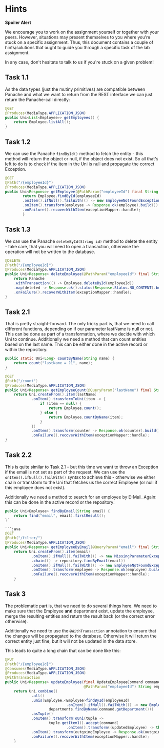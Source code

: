# Hints

**Spoiler Alert**

We encourage you to work on the assignment yourself or together with your peers. However, situations may present themselves to you where you're stuck on a specific assignment. Thus, this document contains a couple of hints/solutions that ought to guide you through a specific task of the lab assignment.

In any case, don't hesitate to talk to us if you're stuck on a given problem!


## Task 1.1

As the data types (just the mutiny primitives) are compatible between Panache and what we want to return from the REST interface we can just return the Panache-call directly:

```java
@GET
@Produces(MediaType.APPLICATION_JSON)
public Uni<List<Employee>> getEmployees() {
    return Employee.listAll();
}
```

## Task 1.2

We can use the Panache `findById()` method to fetch the entity - this method will return the object or null, if the object does not exist. So all that's left to do is to check if the item in the Uni is null and propagate the correct Exception.

```java
@GET
@Path("/{employeeId}")
@Produces(MediaType.APPLICATION_JSON)
public Uni<Response> getEmployee(@PathParam("employeeId") final String employeeId) {
        return Employee.findById(employeeId)
        .onItem().ifNull().failWith(() -> new EmployeeNotFoundException(employeeId))
        .onItem().transform(employee -> Response.ok(employee).build())
        .onFailure().recoverWithItem(exceptionMapper::handle);
        }
```


## Task 1.3

We can use the Panache `deleteById(String id)` method to delete the entity - take care, that you will need to open a transaction, otherwise the operation will not be written to the database.

```java
@DELETE
@Path("/{employeeId}")
@Produces(MediaType.APPLICATION_JSON)
public Uni<Response> deleteEmployee(@PathParam("employeeId") final String employeeId) {
    return Panache
    .withTransaction(() -> Employee.deleteById(employeeId))
    .map(deleted -> Response.ok().status(Response.Status.NO_CONTENT).build())
    .onFailure().recoverWithItem(exceptionMapper::handle);
}
```


## Task 2.1

That is pretty straight-forward. The only tricky part is, that we need to call different functions, depending on if our parameter lastName is null or not. This can be done as part of a transformation, where we decide with which Uni to continue. Additionally we need a method that can count entities based on the last name. This can be either done in the active record or within the repository.

```java
public static Uni<Long> countByName(String name) {
    return count("lastName = ?1", name);
}
```

```java 
@GET
@Path("/count")
@Produces(MediaType.APPLICATION_JSON)
public Uni<Response> getEmployeeCount(@QueryParam("lastName") final String lastName) {
    return Uni.createFrom().item(lastName)
            .onItem().transformToUni(item -> {
                if (item == null) {
                    return Employee.count();
                } else {
                    return Employee.countByName(item);
                }
            })
            .onItem().transform(counter -> Response.ok(counter).build())
            .onFailure().recoverWithItem(exceptionMapper::handle);
}
```


## Task 2.2

This is quite similar to Task 2.1 - but this time we want to throw an Exception if the email is not set as part of the request. We can use the `onItem().ifNull().failWith()` syntax to achieve this - otherwise we either chain or transform to the Uni that fetches us the correct Employee (or null if this employee does not exist).

Additionally we need a method to search for an employee by E-Mail. Again: this can be done in the active record or the repository:

```java
public Uni<Employee> findByEmail(String email) {
    return find("email", email).firstResult();
}`

```java
@GET
@Path("/filter/")
@Produces(MediaType.APPLICATION_JSON)
public Uni<Response> getEmployeeByEmail(@QueryParam("email") final String email) {
    return Uni.createFrom().item(email)
            .onItem().ifNull().failWith(() -> new MissingParameterException("Missing mandatory parameter E-Mail"))
            .chain(() -> repository.findByEmail(email))
            .onItem().ifNull().failWith(() -> new EmployeeNotFoundException(email))
            .onItem().transform(employee -> Response.ok(employee).build())
            .onFailure().recoverWithItem(exceptionMapper::handle);
    }
```


## Task 3

The problematic part is, that we need to do several things here. We need to make sure that the Employee **and** department exist, update the employee, merge the resulting entities and return the result back (or the correct error otherwise).

Additionally we need to use the `@WithTransaction` annotation to ensure that the changes will be propagated to the database. Otherwise it will return the correct entity just fine, but it will not be updated in the data store.

This leads to quite a long chain that can be done like this:

```java
@PUT
@Path("/{employeeId}")
@Consumes(MediaType.APPLICATION_JSON)
@Produces(MediaType.APPLICATION_JSON)
@WithTransaction
public Uni<Response> updateEmployee(final UpdateEmployeeCommand command,
                                    @PathParam("employeeId") String employeeId) {
    return Uni.combine()
            .all()
            .unis(Employee.<Employee>findById(employeeId)
                            .onItem().ifNull().failWith(() -> new EmployeeNotFoundException(employeeId)),
                    departments.findByName(command.getDepartment()))
            .asTuple()
            .onItem().transformToUni(tuple ->
                    tuple.getItem1().accept(command)
                            .onItem().transform((updatedEmployee) -> this.merge(updatedEmployee, tuple.getItem2())))
            .onItem().transform(outgoingEmployee -> Response.ok(outgoingEmployee).status(Response.Status.OK).build())
            .onFailure().recoverWithItem(exceptionMapper::handle);
    }
```